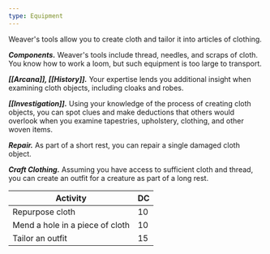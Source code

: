 ```yaml
---
type: Equipment
---
```

Weaver's tools allow you to create cloth and tailor it into articles of clothing.

**_Components._** Weaver's tools include thread, needles, and scraps of cloth. You know how to work a loom, but such equipment is too large to transport.

**_[[Arcana]], [[History]]._** Your expertise lends you additional insight when examining cloth objects, including cloaks and robes.

**_[[Investigation]]._** Using your knowledge of the process of creating cloth objects, you can spot clues and make deductions that others would overlook when you examine tapestries, upholstery, clothing, and other woven items.

**_Repair._** As part of a short rest, you can repair a single damaged cloth object.

**_Craft Clothing._** Assuming you have access to sufficient cloth and thread, you can create an outfit for a creature as part of a long rest.

|Activity|DC|
|---|---|
|Repurpose cloth|10|
|Mend a hole in a piece of cloth|10|
|Tailor an outfit|15|